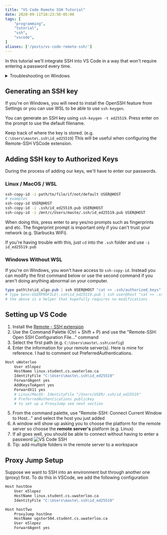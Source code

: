 ```yaml
---
title: "VS Code Remote SSH Tutorial"
date: 2020-09-11T18:23:50-05:00
tags: [
    "programming",
    "tutorial",
    "ssh",
    "vscode",
]
aliases: ['/posts/vs-code-remote-ssh/']
---
```


In this tutorial we'll integrate SSH into VS Code in a way that won't require entering a password every time.

<details><summary>Troubleshooting on Windows</summary>

Visual Studio Code is incredibly wasteful on Windows. The developers have no respect for users'
devices. If one of your devices can't connect to the remote-ssh server two times in a row without any
obvious reasons, then you should first [download VSCode](https://code.visualstudio.com/download) but
before re-installing, remove VSCode from your device including `%APPDATA%\Code` and `%USERPROFILE%\.vscode`.

It would be a good idea to either use VSCode's sync feature or save a copy of your `settings.json` as well as taking
a note of the extensions you have installed.

After re-installing VsCode, my computer could connect to the ssh-server in 0.5 seconds. In the end, totally worth it
since I removed 4GB worth of files related to vscode even after it had been uninstalled from my computer.

</details>

## Generating an SSH key

If you're on Windows, you will need to install the OpenSSH feature from Settings or you can use WSL to be able to use `ssh-keygen`.

You can generate an SSH key using `ssh-keygen -t ed25519`. Press enter on the prompt to use the default filename.

Keep track of where the key is stored. (e.g. `C:\Users\maste\.ssh\id_ed25519`)
This will be useful when configuring the Remote-SSH VSCode extension.

## Adding SSH key to Authorized Keys

During the process of adding our keys, we'll have to enter our passwords.

### Linux / MacOS / WSL

```sh
ssh-copy-id -i path/to/file/if/not/default USER@HOST
# examples
ssh-copy-id USER@HOST
ssh-copy-id -i .ssh/id_ed25519.pub USER@HOST
ssh-copy-id -i /mnt/c/Users/maste/.ssh/id_ed25519.pub USER@HOST
```

When doing this, press enter to any yes/no prompts such as fingerprints and etc. The fingerprint prompt is
important only if you can't trust your network (e.g. Starbucks WiFi).

If you're having trouble with this, just `cd` into the `.ssh` folder and use `-i id_ed25519.pub`

### Windows Without WSL

If you're on Windows, you won't have access to `ssh-copy-id`. Instead you can modify the first command below or use the second command
if you aren't doing anything abnormal on your computer.

```powershell
type path\to\id_algo.pub | ssh USER@HOST "cat >> .ssh/authorized_keys"
# type $env:USERPROFILE\.ssh\id_ed25519.pub | ssh user@host "cat >> .ssh/authorized_keys"
# the above is a helper that hopefully requires no modifications
```

## Setting up VS Code

1. Install the [Remote - SSH extension](https://marketplace.visualstudio.com/items?itemName=ms-vscode-remote.remote-ssh)
2. Use the Command Palette (Ctrl + Shift + P) and use the "Remote-SSH: Open SSH Configuration File..." command
3. Select the first path  (e.g. `C:\Users\maste\.ssh\config`)
4. Enter the information for your remote server(s). Here is mine for reference. I had to comment out PreferredAuthentications.

```sh
Host uWaterloo
    User e5lopez
    HostName linux.student.cs.uwaterloo.ca
    IdentityFile "C:\Users\maste\.ssh\id_ed25519"
    ForwardAgent yes
    AddKeysToAgent yes
    ForwardX11 yes
    # Linux/MacOS: IdentityFile "/Users/USER/.ssh/id_ed25519"
    # PreferredAuthentications publickey
    # to set up a ProxyJump see next section
```

5. From the command palette, use "Remote-SSH: Connect Current Window to Host..." and select the host you just added
6. A window will show up asking you to choose the platform for the remote server so choose the **remote server's** platform (e.g. Linux)
7. If all goes well, you should be able to connect without having to enter a password
![VS Code SSH](/images/vs-code/connected-example.png)
8. Tip: add multiple folders in the remote server to a workspace

## Proxy Jump Setup

Suppose we want to SSH into an environment but through another one (proxy) first. To do this in VSCode, we add the following configuration

```sh
Host hostOne
    User e5lopez
    HostName linux.student.cs.uwaterloo.ca
    IdentityFile "C:\Users\maste\.ssh\id_ed25519"

Host hostTwo
    ProxyJump hostOne
    HostName ugster504.student.cs.uwaterloo.ca
    User e5lopez
    ForwardAgent yes
```
